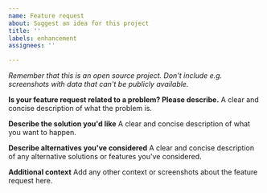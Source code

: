 ```yaml
---
name: Feature request
about: Suggest an idea for this project
title: ''
labels: enhancement
assignees: ''

---
```


_Remember that this is an open source project. Don't include e.g. screenshots with data that can't be publicly available._

**Is your feature request related to a problem? Please describe.**
A clear and concise description of what the problem is.

**Describe the solution you'd like**
A clear and concise description of what you want to happen.

**Describe alternatives you've considered**
A clear and concise description of any alternative solutions or features you've considered.

**Additional context**
Add any other context or screenshots about the feature request here.
